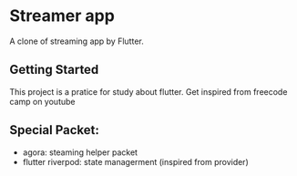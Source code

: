 # Streamer app

A clone of streaming app by Flutter.

## Getting Started

This project is a pratice for study about flutter. Get inspired from freecode camp on youtube

## Special Packet:

- agora: steaming helper packet
- flutter riverpod: state managerment (inspired from provider)

